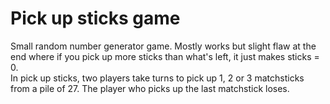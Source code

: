 # Pick up sticks game
Small random number generator game. Mostly works but slight flaw at the end where if you pick up more sticks than what's left, it just makes sticks = 0. <br/>
In pick up sticks, two players take turns to pick up 1, 2 or 3 matchsticks from a pile of 27. The player who picks up the last matchstick loses.
